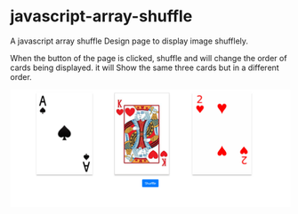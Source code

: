 # javascript-array-shuffle
A javascript array shuffle Design page to display image shufflely.

When the button of the page is clicked, shuffle and will change the order of cards being displayed. it will Show the same three cards but in a different order.

![](https://raw.githubusercontent.com/tufayalhossin/javascript-array-shuffle/master/shurffle/images/afterclick.png)

